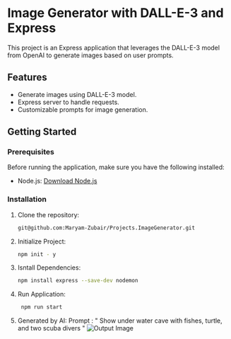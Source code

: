 # Image Generator with DALL-E-3 and Express

This project is an Express application that leverages the DALL-E-3 model from OpenAI to generate images based on user prompts.

## Features

- Generate images using DALL-E-3 model.
- Express server to handle requests.
- Customizable prompts for image generation.

## Getting Started

### Prerequisites

Before running the application, make sure you have the following installed:

- Node.js: [Download Node.js](https://nodejs.org/)

### Installation

1. Clone the repository:

   ```bash
   git@github.com:Maryam-Zubair/Projects.ImageGenerator.git
   ```

2. Initialize Project:
   ```bash
   npm init - y
   ```
3. Isntall Dependencies:
   ```bash
   npm install express --save-dev nodemon
   ```
4. Run Application:
   ```bash
    npm run start
   ```
5. Generated by AI:
   Prompt : " Show under water cave with fishes, turtle, and two scuba divers "
![Output Image](https://oaidalleapiprodscus.blob.core.windows.net/private/org-hyuGSVbowZ136FAzofVPlX8x/user-Lnakbae8VJJqn2rOcUwHWKJX/img-0wpbpKinHKLRLjvxsT33IaGU.png?st=2024-03-03T01%3A30%3A18Z&se=2024-03-03T03%3A30%3A18Z&sp=r&sv=2021-08-06&sr=b&rscd=inline&rsct=image/png&skoid=6aaadede-4fb3-4698-a8f6-684d7786b067&sktid=a48cca56-e6da-484e-a814-9c849652bcb3&skt=2024-03-02T16%3A52%3A55Z&ske=2024-03-03T16%3A52%3A55Z&sks=b&skv=2021-08-06&sig=Ip/W%2B6qpLDaA4X/ulJQ%2B9appgmAUgWKbq8mg9h084pE%3D )
